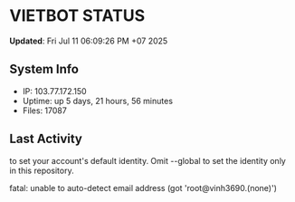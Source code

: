 # VIETBOT STATUS
**Updated**: Fri Jul 11 06:09:26 PM +07 2025

## System Info
- IP: 103.77.172.150
- Uptime: up 5 days, 21 hours, 56 minutes
- Files: 17087

## Last Activity

to set your account's default identity.
Omit --global to set the identity only in this repository.

fatal: unable to auto-detect email address (got 'root@vinh3690.(none)')

